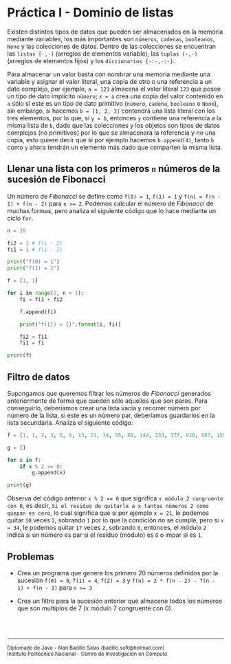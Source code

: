 # Práctica I - Dominio de listas

Existen distintos tipos de datos que pueden ser almacenados en la memoria mediante variables, los más importantes son `números`, `cadenas`, `booleanos`, `None` y las colecciones de datos. Dentro de las colecciones se encuentran las `listas [·,·]` (arreglos de elementos variable), las `tuplas (·,·)` (arreglos de elementos fijos) y los `diccionarios {·:·,·:·}`.

Para almacenar un valor basta con nombrar una memoria mediante una variable y asignar el valor literal, una copia de otro o una referencia a un dato complejo, por ejemplo, `a = 123` almacena el valor literal `123` que posee un tipo de dato implícito `número`; `x = a` crea una copia del valor contenido en `a` sólo si este es un tipo de dato primitivo (`número`, `cadena`, `booleano` o `None`), sin embargo, si hacemos `b = [1, 2, 3]` contendrá una lista literal con los tres elementos, por lo que, si `y = b`, entonces `y` contiene una referencia a la misma lista de `b`, dado que las colecciones y los objetos son tipos de datos complejos (no primitivos) por lo que se almacenará la referencia y no una copia, esto quiere decir que si por ejemplo hacemos `b.append(4)`, tanto `b` como `y` ahora tendrán un elemento más dado que comparten la misma lista.

## Llenar una lista con los primeros `n` números de la sucesión de Fibonacci

Un número de *Fibonacci* se define como `f(0) = 1`, `f(1) = 1` y `f(n) = f(n - 1) + f(n - 2)` para `n >= 2`. Podemos calcular el número de *Fibonacci* de muchas formas, pero analiza el siguiente código que lo hace mediante un ciclo `for`.

~~~py
n = 20

fi2 = 1 # f(i - 2)
fi1 = 1 # f(i - 1)

print("f(0) = 1")
print("f(1) = 1")

f = [1, 1]

for i in range(2, n + 1):
    fi = fi1 + fi2

    f.append(fi)

    print("f({}) = {}".format(i, fi))

    fi2 = fi1
    fi1 = fi

print(f)
~~~

## Filtro de datos

Supongamos que queremos filtrar los números de *Fibonacci* generados anteriormente de forma que queden sólo aquellos que son pares. Para conseguirlo, deberíamos crear una lista vacía y recorrer número por número de la lista, si este es un número par, deberíamos guardarlos en la lista secundaria. Analiza el siguiente código:

~~~py
f = [1, 1, 2, 3, 5, 8, 13, 21, 34, 55, 89, 144, 233, 377, 610, 987, 1597, 2584, 4181, 6765, 10946]

g = []

for x in f:
    if x % 2 == 0:
        g.append(x)

print(g)
~~~

Observa del código anterior `x % 2 == 0` que significa `x módulo 2 congruente con 0`, es decir, `Si el residuo de quitarle a x tantos números 2 como quepan es cero`, lo cual significa que si por ejemplo `x = 21`, le podemos quitar `10` veces `2`, sobrando `1` por lo que la condición no se cumple, pero si `x = 34`, le podemos quitar `17` veces `2`, sobrando `0`, entonces, el módulo `2` indica si un número es par si el residuo (módulo) es `0` o impar si es `1`.

## Problemas

* Crea un programa que genere los primero 20 números definidos por la sucesión `f(0) = 0`, `f(1) = 4`, `f(2) = 3` y `f(n) = 2 * f(n - 2) - f(n - 1) + f(n - 3)` para `n >= 3`

* Crea un filtro para la sucesión anterior que almacene todos los números que son multiplos de 7 (x módulo 7 congruente con 0).

<br><br>
<hr>
<small>
Diplomado de Java - Alan Badillo Salas (badillo.soft@hotmail.com)<br>
Instituto Politécnico Nacional - Centro de Investigación en Cómputo
</small>